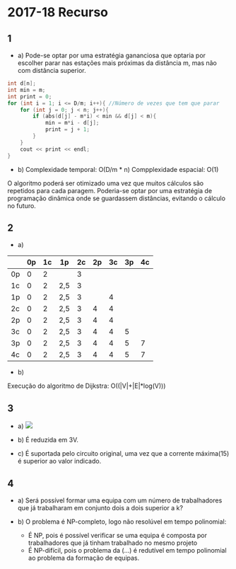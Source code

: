 # 2017-18 Recurso

## 1

- a) 
Pode-se optar por uma estratégia gananciosa que optaria por escolher parar nas estações mais próximas da distância m, mas não com distância superior.

```cpp
int d[n];
int min = m;
int print = 0;
for (int i = 1; i <= D/m; i++){ //Número de vezes que tem que parar
    for (int j = 0; j < n; j++){
        if (abs(d[j] - m*i) < min && d[j] < m){
            min = m*i - d[j];
            print = j + 1;
        }
    }
    cout << print << endl;
}
```

- b) 
Complexidade temporal: O(D/m * n)
Compplexidade espacial: O(1)

O algoritmo poderá ser otimizado uma vez que muitos cálculos são repetidos para cada paragem.
Poderia-se optar por uma estratégia de programação dinâmica onde se guardassem distâncias, evitando o cálculo no futuro.

## 2

- a)

|   | 0p| 1c| 1p| 2c| 2p| 3c| 3p| 4c|
|---|---|---|---|---|---|---|---|---|
| 0p| 0 | 2 |   | 3 |   |   |   |   |
| 1c| 0 | 2 |2,5| 3 |   |   |   |   |
| 1p| 0 | 2 |2,5| 3 |   | 4 |   |   |
| 2c| 0 | 2 |2,5| 3 | 4 | 4 |   |   |
| 2p| 0 | 2 |2,5| 3 | 4 | 4 |   |   |
| 3c| 0 | 2 |2,5| 3 | 4 | 4 | 5 |   |
| 3p| 0 | 2 |2,5| 3 | 4 | 4 | 5 | 7 |
| 4c| 0 | 2 |2,5| 3 | 4 | 4 | 5 | 7 |

- b)

Execução do algoritmo de Dijkstra: O((|V|+|E|*log(V)))

## 3

- a) ![](https://imgur.com/kdAXY7B.png)

- b) É reduzida em 3V.

- c) É suportada pelo circuito original, uma vez que a corrente máxima(15) é superior ao valor indicado.

## 4

- a) Será possível formar uma equipa com um número de trabalhadores que já trabalharam em conjunto dois a dois superior a k?

- b) O problema é NP-completo, logo não resolúvel em tempo polinomial:
    - É NP, pois é possível verificar se uma equipa é composta por trabalhadores que já tinham trabalhado no mesmo projeto
    - É NP-difícil, pois o problema da (...) é redutível em tempo polinomial ao problema da formação de equipas.
